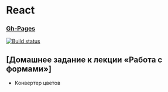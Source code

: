 # React
### [Gh-Pages](https://Dzuba110729.github.io/ra-forms-hex2rgb/)

[![Build status](https://ci.appveyor.com/api/projects/status/3jsbenm5kw7bqjsu/branch/master?svg=true)](https://ci.appveyor.com/project/Dzuba110729/ra-forms-hex2rgb)

## [Домашнее задание к лекции «Работа с формами»]

- Конвертер цветов